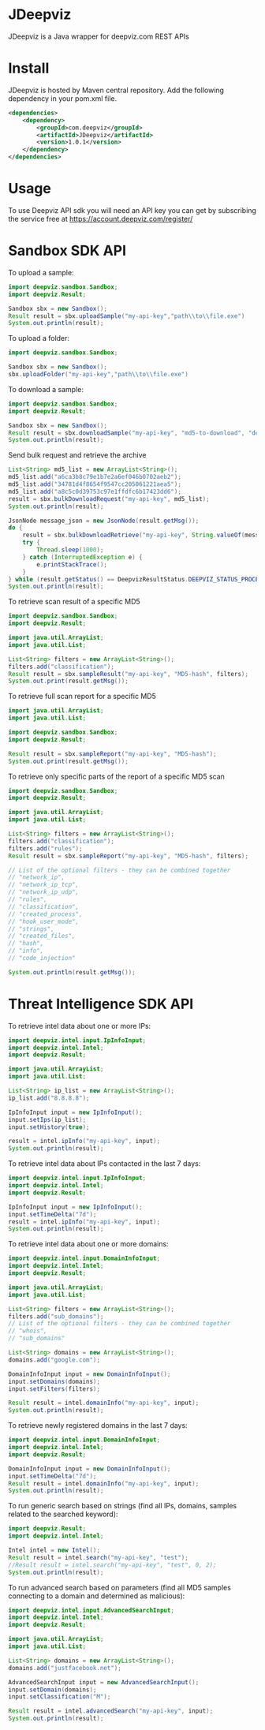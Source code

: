 # JDeepviz
JDeepviz is a Java wrapper for deepviz.com REST APIs

# Install

JDeepviz is hosted by Maven central repository. Add the following dependency in your pom.xml file.

```xml
<dependencies>
    <dependency>
        <groupId>com.deepviz</groupId>
        <artifactId>JDeepviz</artifactId>
        <version>1.0.1</version>
    </dependency>
</dependencies>
```

# Usage
To use Deepviz API sdk you will need an API key you can get by
subscribing the service free at https://account.deepviz.com/register/

# Sandbox SDK API

To upload a sample:

```java
import deepviz.sandbox.Sandbox;
import deepviz.Result;

Sandbox sbx = new Sandbox();
Result result = sbx.uploadSample("my-api-key","path\\to\\file.exe")
System.out.println(result);
```

To upload a folder:

```java
import deepviz.sandbox.Sandbox;

Sandbox sbx = new Sandbox();
sbx.uploadFolder("my-api-key","path\\to\\file.exe")
```

To download a sample:

```java
import deepviz.sandbox.Sandbox;
import deepviz.Result;

Sandbox sbx = new Sandbox();
Result result = sbx.downloadSample("my-api-key", "md5-to-download", "dest-path")
System.out.println(result);
```

Send bulk request and retrieve the archive
```java
List<String> md5_list = new ArrayList<String>();
md5_list.add("a6ca3b8c79e1b7e2a6ef046b0702aeb2");
md5_list.add("34781d4f8654f9547cc205061221aea5");
md5_list.add("a8c5c0d39753c97e1ffdfc6b17423dd6");
result = sbx.bulkDownloadRequest("my-api-key", md5_list);
System.out.println(result);

JsonNode message_json = new JsonNode(result.getMsg());
do {
    result = sbx.bulkDownloadRetrieve("my-api-key", String.valueOf(message_json.getObject().get("id_request")), ".");
    try {
        Thread.sleep(1000);
    } catch (InterruptedException e) {
        e.printStackTrace();
    }
} while (result.getStatus() == DeepvizResultStatus.DEEPVIZ_STATUS_PROCESSING);
System.out.println(result);
```

To retrieve scan result of a specific MD5

```java
import deepviz.sandbox.Sandbox;
import deepviz.Result;

import java.util.ArrayList;
import java.util.List;

List<String> filters = new ArrayList<String>();
filters.add("classification");
Result result = sbx.sampleResult("my-api-key", "MD5-hash", filters);
System.out.print(result.getMsg());
```

To retrieve full scan report for a specific MD5

```java
import java.util.ArrayList;
import java.util.List;

import deepviz.sandbox.Sandbox;
import deepviz.Result;

Result result = sbx.sampleReport("my-api-key", "MD5-hash");
System.out.print(result.getMsg());
```

To retrieve only specific parts of the report of a specific MD5 scan

```java
import deepviz.sandbox.Sandbox;
import deepviz.Result;

import java.util.ArrayList;
import java.util.List;

List<String> filters = new ArrayList<String>();
filters.add("classification");
filters.add("rules");
Result result = sbx.sampleReport("my-api-key", "MD5-hash", filters);

// List of the optional filters - they can be combined together
// "network_ip",
// "network_ip_tcp",
// "network_ip_udp",
// "rules",
// "classification",
// "created_process",
// "hook_user_mode",
// "strings",
// "created_files",
// "hash",
// "info",
// "code_injection"

System.out.println(result.getMsg());
```

# Threat Intelligence SDK API

To retrieve intel data about one or more IPs:

```java
import deepviz.intel.input.IpInfoInput;
import deepviz.intel.Intel;
import deepviz.Result;

import java.util.ArrayList;
import java.util.List;

List<String> ip_list = new ArrayList<String>();
ip_list.add("8.8.8.8");

IpInfoInput input = new IpInfoInput();
input.setIps(ip_list);
input.setHistory(true);

result = intel.ipInfo("my-api-key", input);
System.out.println(result);
```

To retrieve intel data about IPs contacted in the last 7 days:

```java
import deepviz.intel.input.IpInfoInput;
import deepviz.intel.Intel;
import deepviz.Result;

IpInfoInput input = new IpInfoInput();
input.setTimeDelta("7d");
result = intel.ipInfo("my-api-key", input);
System.out.println(result);
```

To retrieve intel data about one or more domains:

```java
import deepviz.intel.input.DomainInfoInput;
import deepviz.intel.Intel;
import deepviz.Result;

import java.util.ArrayList;
import java.util.List;

List<String> filters = new ArrayList<String>();
filters.add("sub_domains");
// List of the optional filters - they can be combined together
// "whois",
// "sub_domains"

List<String> domains = new ArrayList<String>();
domains.add("google.com");

DomainInfoInput input = new DomainInfoInput();
input.setDomains(domains);
input.setFilters(filters);

Result result = intel.domainInfo("my-api-key", input);
System.out.println(result);
```

To retrieve newly registered domains in the last 7 days:

```java
import deepviz.intel.input.DomainInfoInput;
import deepviz.intel.Intel;
import deepviz.Result;

DomainInfoInput input = new DomainInfoInput();
input.setTimeDelta("7d");
Result result = intel.domainInfo("my-api-key", input);
System.out.println(result);
```

To run generic search based on strings
(find all IPs, domains, samples related to the searched keyword):

```java
import deepviz.Result;
import deepviz.intel.Intel;

Intel intel = new Intel();
Result result = intel.search("my-api-key", "test");
//Result result = intel.search("my-api-key", "test", 0, 2);
System.out.println(result);
```

To run advanced search based on parameters
(find all MD5 samples connecting to a domain and determined as malicious):

```java
import deepviz.intel.input.AdvancedSearchInput;
import deepviz.intel.Intel;
import deepviz.Result;

import java.util.ArrayList;
import java.util.List;

List<String> domains = new ArrayList<String>();
domains.add("justfacebook.net");

AdvancedSearchInput input = new AdvancedSearchInput();
input.setDomain(domains);
input.setClassification("M");

Result result = intel.advancedSearch("my-api-key", input);
System.out.println(result);
```